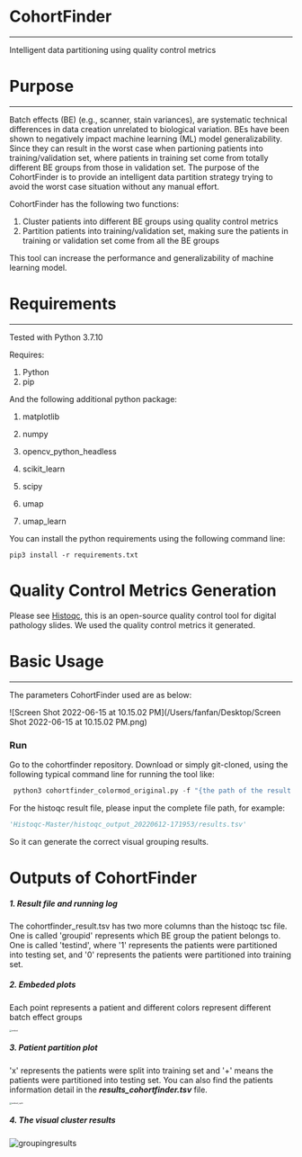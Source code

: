 # CohortFinder
---
Intelligent data partitioning using quality control metrics



# Purpose

---
Batch effects (BE) (e.g., scanner, stain variances), are systematic technical differences in data creation unrelated to biological variation. BEs have been shown to negatively impact machine learning (ML) model generalizability. Since they can result in the worst case when partioning patients into training/validation set, where patients in training set come from totally different BE groups from those in validation set. The purpose of the CohortFinder is to provide an intelligent data partition strategy trying to avoid the worst case situation without any manual effort.

CohortFinder has the following two functions:

1. Cluster patients into different BE groups using quality control metrics
2. Partition patients into training/validation set, making sure the patients in training or validation set come from all the BE groups

This tool can increase the performance and generalizability of machine learning model.



# Requirements

---
Tested with Python 3.7.10

Requires:
1. Python 
2. pip

And the following additional python package:
1. matplotlib

2. numpy

3. opencv_python_headless

4. scikit_learn

5. scipy

6. umap

7. umap_learn

   

You can install the python requirements using the following command line:

```
pip3 install -r requirements.txt
```



# Quality Control Metrics Generation

Please see  [Histoqc](https://github.com/choosehappy/HistoQC), this is an open-source quality control tool for digital pathology slides. We used the quality control metrics it generated.



# Basic Usage

---
The parameters CohortFinder used are as below:

![Screen Shot 2022-06-15 at 10.15.02 PM](/Users/fanfan/Desktop/Screen Shot 2022-06-15 at 10.15.02 PM.png)



### Run

Go to the cohortfinder repository. Download or simply git-cloned, using the following typical command line for running the tool like:

```python
 python3 cohortfinder_colormod_original.py -f "{the path of the result.tsv file of HistoQC}" -n 3
```
 For the histoqc result file, please input the complete file path, for example:
 ```python
'Histoqc-Master/histoqc_output_20220612-171953/results.tsv'
 ```
So it can generate the correct visual grouping results.



# Outputs of CohortFinder

##### 1. Result file and running log

The cohortfinder_result.tsv has two more columns than the histoqc tsc file. One is called 'groupid' represents which BE group the patient belongs to. One is called 'testind', where '1' represents the patients were partitioned into testing set, and '0' represents the patients were partitioned into training set.



##### 2. Embeded plots

Each point represents a patient and different colors represent different batch effect groups

<img src="/Users/fanfan/Desktop/cohortfinder/script_git/histoqc_output_20220615-202926/embed.png" alt="embed" style="zoom:25%;" />

##### 3. Patient partition plot

 'x' represents the patients were split into training set and '+' means the patients were partitioned into testing set. You can also find the patients information detail in the ***results_cohortfinder.tsv*** file.

<img src="/Users/fanfan/Desktop/cohortfinder/script_git/histoqc_output_20220615-202926/embed_split.png" alt="embed_split" style="zoom:25%;" />

##### 4. The visual cluster results

![groupingresults](/Users/fanfan/Desktop/groupingresults.png)

